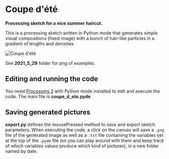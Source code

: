 # Coupe d'été
**Processing sketch for a nice summer haircut.**

This is a processing sketch written in Python mode that generates simple visual compositions (fixed image) with a bunch of hair-like particles in a gradient of lengths and denisties.

![Coupe d'été](https://github.com/julienlabat/coupe_d_ete/2021_05_29/coupe_d_ete_1914333515.png "Coupe d'été")

See **2021_5_29** folder for png of examples.

## Editing and running the code
You need [Processing 3](https://processing.org/download/) with Python mode installed to edit and execute the code. The main file is **coupe_d_ete.pyde**

## Saving generated pictures
**export.py** defines the mousePressed method to save and export sketch parameters. When executing the code, a click on the canvas will save a `.png` file of the generated image as well as a `.txt` file containing the variables set at the top of the `.pyde` file (so you can play around with them and keep track of which variables values produce which kind of pictures), in a new folder named by date.